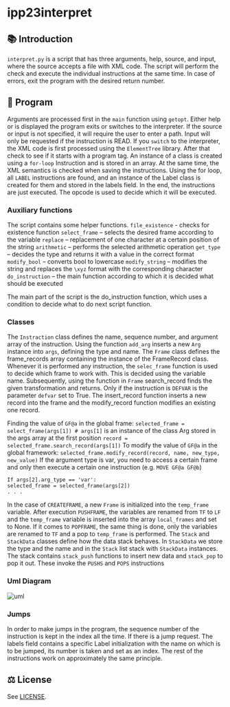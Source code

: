 # ipp23interpret

## 📚 Introduction

`interpret.py` is a script that has three arguments, help, source, and input, where the source accepts a file
with XML code. The script will perform the check and execute the individual instructions at the same time. In case of errors,
exit the program with the desired return number.

## 📃 Program

Arguments are processed first in the `main` function using `getopt`. Either help or is displayed
the program exits or switches to the interpreter. If the source or input is not specified, it will require the user to enter a path. Input will only be requested if the instruction is READ.
If you `switch` to the interpreter, the XML code is first processed using the `ElementTree` library. After that
check to see if it starts with a program tag. An instance of a class is created using a `for-loop`
Instruction and is stored in an array. At the same time, the XML semantics is checked when saving the instructions.
Using the for loop, all `LABEL` instructions are found, and an instance of the Label class is created for them
and stored in the labels field.
In the end, the instructions are just executed. The opcode is used to decide which it will be executed.

### Auxiliary functions

The script contains some helper functions.
`file_existence` - checks for existence function
`select_frame` – selects the desired frame according to the variable
`replace` – replacement of one character at a certain position of the string
`arithmetic` – performs the selected arithmetic operation
`get_type` – decides the type and returns it with a value in the correct format
`modify_bool` – converts bool to lowercase
`modify_string` – modifies the string and replaces the `\xyz` format with the corresponding character
`do_instruction` – the main function according to which it is decided what should be executed

The main part of the script is the do_instruction function, which uses a condition to decide what to do next
script function.

### Classes

The `Instraction` class defines the name, sequence number, and argument array of the instruction. Using the function
`add_arg` inserts a new `Arg` instance into `args`, defining the type and name. The `Frame` class defines
the frame_records array containing the instance of the FrameRecord class. Whenever it is performed
any instruction, the `selec_frame` function is used to decide which frame to work with.
This is decided using the variable name. Subsequently, using the function in `Frame` search_record
finds the given transformation and returns. Only if the instruction is `DEFVAR` is the parameter `defvar`
set to True.
The insert_record function inserts a new record into the frame and the modify_record function modifies an existing one
record.

Finding the value of `GF@a` in the global frame:
`selected_frame = select_frame(args[1]) # args[1]` is an instance of the class
Arg stored in the args array at the first position
`record = selected_frame.search_record(args[1])`
To modify the value of `GF@a` in the global framework:
`selected_frame.modify_record(record, name, new_type, new_value)`
If the argument type is var, you need to access a certain frame and only then execute a certain one
instruction (e.g. `MOVE GF@a GF@b`)
```
If args[2].arg_type == 'var':
selected_frame = selected_frame(args[2])
. . .
```
In the case of `CREATEFRAME`, a new `Frame` is initialized into the `temp_frame` variable. After execution
`PUSHFRAME`, the variables are renamed from `TF` to `LF` and the `temp_frame` variable is inserted into the array
`local_frames` and set to None. If it comes to `POPFRAME`, the same thing is done, only
the variables are renamed to `TF` and a pop to `temp_frame` is performed.
The `Stack` and `StackData` classes define how the data stack behaves. In `StackData` we store the type
and the name and in the `Stack` list stack with `StackData` instances. The stack contains `stack_push` functions
to insert new data and `stack_pop` to pop it out. These invoke the `PUSHS` and `POPS` instructions

### Uml Diagram

<img src="" alt="uml">

### Jumps

In order to make jumps in the program, the sequence number of the instruction is kept in the index all the time.
If there is a jump request. The labels field contains a specific Label initialization with the name on which
is to be jumped, its number is taken and set as an index.
The rest of the instructions work on approximately the same principle.

## ⚖️ License

See [LICENSE](LICENSE).
